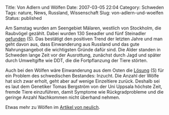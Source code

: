 Title: Von Adlern und Wölfen
Date: 2007-03-05 22:04
Category: Schweden
Tags: nature, News, Russland, Wissenschaft
Slug: von-adlern-und-woelfen
Status: published

Am Samstag wurden am Seengebiet Mälaren, westlich von Stockholm, die
Raubvögel gezählt. Dabei wurden 130 Seeadler und fünf Steinadler
[gefunden](http://www.sr.se/cgi-bin/vastmanland/nyheter/artikel.asp?Artikel=1236958)
(S). Das bestätigt den positiven Trend der letzten Jahre und man geht
davon aus, dass Einwanderung aus Russland und das gute Nahrungsangebot
die wichtigsten Gründe dafür sind. Die Alder standen in Schweden lange
Zeit vor der Ausrottung, zunächst durch Jagd und später durch
Umweltgifte wie DDT, die die Fortpflanzung der Tiere störten.

Auch bei den Wölfen wäre Einwanderung aus dem Osten die
[Lösung](http://www.sr.se/cgi-bin/gavleborg/nyheter/artikel.asp?Artikel=1237482)
(S) für ein Problem des schwedischen Bestandes: Inzucht. Die Anzahl der
Wölfe hat sich zwar erholt, geht aber auf wenige Einzeltiere zurück.
Deshalb sei es laut dem Genetiker Tomas Bergström von der Uni Uppsala
höchste Zeit, fremde Tiere einzuführen, damit Symptome wie
Rückgradprobleme und die geringe Anzahl Nachkommen nicht überhand
nehmen.

Etwas mehr zu Wölfen im [Artikel von
neulich](http://www.fiket.de/2007/02/16/woelfe/).

